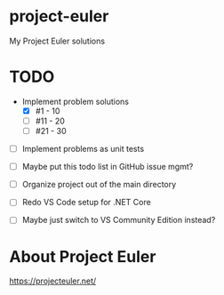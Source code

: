# project-euler
My Project Euler solutions

# TODO
- Implement problem solutions
    - [x] #1 - 10
    - [ ] #11 - 20
    - [ ] #21 - 30
- [ ] Implement problems as unit tests
- [ ] Maybe put this todo list in GitHub issue mgmt?
- [ ] Organize project out of the main directory
- [ ] Redo VS Code setup for .NET Core
- [ ] Maybe just switch to VS Community Edition instead?


# About Project Euler

https://projecteuler.net/
